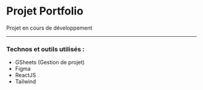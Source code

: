 # Projet Portfolio

Projet en cours de développement

---

### Technos et outils utilisés : 
- GSheets (Gestion de projet)
- Figma
- ReactJS 
- Tailwind
